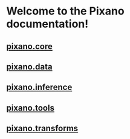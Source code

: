 # Welcome to the Pixano documentation!

## [pixano.core](core.md)
## [pixano.data](data.md)
## [pixano.inference](inference.md)
## [pixano.tools](tools.md)
## [pixano.transforms](transforms.md)



